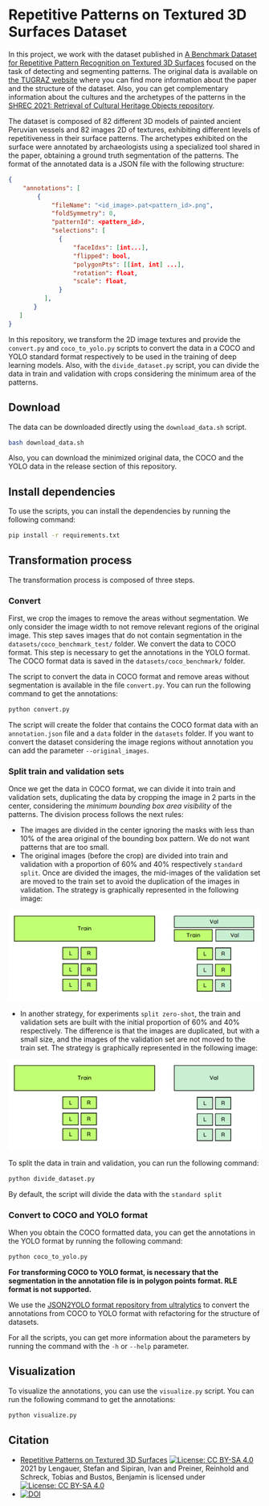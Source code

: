 # Repetitive Patterns on Textured 3D Surfaces Dataset

In this project, we work with the dataset published in [A Benchmark Dataset for Repetitive Pattern Recognition on Textured 3D Surfaces](https://diglib.eg.org/handle/10.1111/cgf14352) focused on the task of detecting and segmenting patterns. The original data is available on [the TUGRAZ website](https://datasets.cgv.tugraz.at/pattern-benchmark/) where you can find more information about the paper and the structure of the dataset. Also, you can get complementary information about the cultures and the archetypes of the patterns in the [SHREC 2021: Retrieval of Cultural Heritage Objects repository](https://github.com/ivansipiran/shrec2021-cultural-heritage).

The dataset is composed of 82 different 3D models of painted ancient Peruvian vessels and 82 images 2D of textures, exhibiting different levels of repetitiveness in their surface patterns. The archetypes exhibited on the surface were annotated by archaeologists using a specialized tool shared in the paper, obtaining a ground truth segmentation of the patterns. The format of the annotated data is a JSON file with the following structure:

```json
{
    "annotations": [
        {
            "fileName": "<id_image>.pat<pattern_id>.png",
            "foldSymmetry": 0,
            "patternId": <pattern_id>,
            "selections": [
              {
                  "faceIdxs": [int...],
                  "flipped": bool,
                  "polygonPts": [[int, int] ...],
                  "rotation": float,
                  "scale": float,
              }
          ],
       }
   ]
}
```

In this repository, we transform the 2D image textures and provide the `convert.py` and `coco_to_yolo.py` scripts to convert the data in a COCO and YOLO standard format respectively to be used in the training of deep learning models. Also, with the `divide_dataset.py` script, you can divide the data in train and validation with crops considering the minimum area of the patterns.

## Download

The data can be downloaded directly using the `download_data.sh` script. 

```bash
bash download_data.sh
```
Also, you can download the minimized original data, the COCO and the YOLO data in the release section of this repository.

## Install dependencies

To use the scripts, you can install the dependencies by running the following command:

```bash
pip install -r requirements.txt
```

## Transformation process

The transformation process is composed of three steps.

### Convert

First, we crop the images to remove the areas without segmentation. We only consider the image width to not remove relevant regions of the original image. This step saves images that do not contain segmentation in the `datasets/coco_benchmark_test/` folder. We convert the data to COCO format. This step is necessary to get the annotations in the YOLO format. The COCO format data is saved in the `datasets/coco_benchmark/` folder.

The script to convert the data in COCO format and remove areas without segmentation is available in the file `convert.py`. You can run the following command to get the annotations:

```bash
python convert.py
```

The script will create the folder that contains the COCO format data with an `annotation.json` file and a `data` folder in the `datasets` folder. If you want to convert the dataset considering the image regions without annotation you can add the parameter `--original_images`.

### Split train and validation sets

Once we get the data in COCO format, we can divide it into train and validation sets, duplicating the data by cropping the image in 2 parts in the center, considering the *minimum bounding box area visibility* of the patterns. The division process follows the next rules:

* The images are divided in the center ignoring the masks with less than 10% of the area original of the bounding box pattern. We do not want patterns that are too small. 
* The original images (before the crop) are divided into train and validation with a proportion of 60% and 40% respectively `standard split`. Once are divided the images, the mid-images of the validation set are moved to the train set to avoid the duplication of the images in validation. The strategy is graphically represented in the following image:

![Division process](./images/unique_images_strategy.png)

* In another strategy, for experiments `split zero-shot`, the train and validation sets are built with the initial proportion of 60% and 40% respectively. The difference is that the images are duplicated, but with a small size, and the images of the validation set are not moved to the train set. The strategy is graphically represented in the following image:

![Division zero shot](./images/zero_shot_strategy.png)

To split the data in train and validation, you can run the following command:

```bash
python divide_dataset.py
```
By default, the script will divide the data with the `standard split`

### Convert to COCO and YOLO format

When you obtain the COCO formatted data, you can get the annotations in the YOLO format by running the following command:

```bash
python coco_to_yolo.py
```
**For transforming COCO to YOLO format, is necessary that the segmentation in the annotation file is in polygon points format. RLE format is not supported.** 

We use the [JSON2YOLO format repository from ultralytics](https://github.com/ultralytics/JSON2YOLO.git) to convert the annotations from COCO to YOLO format with refactoring for the structure of datasets.

For all the scripts, you can get more information about the parameters by running the command with the `-h` or `--help` parameter.

## Visualization

To visualize the annotations, you can use the `visualize.py` script. You can run the following command to get the annotations:

```bash
python visualize.py
```


## Citation

* [Repetitive Patterns on Textured 3D Surfaces](https://datasets.cgv.tugraz.at/pattern-benchmark/) [![License: CC BY-SA 4.0](https://licensebuttons.net/l/by-sa/4.0/80x15.png)](https://creativecommons.org/licenses/by-sa/4.0/) 2021 by Lengauer, Stefan and Sipiran, Ivan and Preiner, Reinhold and Schreck, Tobias and Bustos, Benjamin is licensed under [![License: CC BY-SA 4.0](https://img.shields.io/badge/License-CC_BY--SA_4.0-lightgrey.svg)](https://creativecommons.org/licenses/by-sa/4.0/)
* [![DOI](https://zenodo.org/badge/186122711.svg)](https://zenodo.org/badge/latestdoi/186122711)